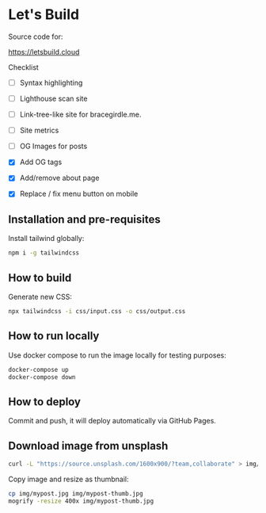 
# Let's Build

Source code for:

https://letsbuild.cloud

Checklist

- [ ] Syntax highlighting
- [ ] Lighthouse scan site
- [ ] Link-tree-like site for bracegirdle.me.
- [ ] Site metrics
- [ ] OG Images for posts

- [x] Add OG tags
- [x] Add/remove about page
- [x] Replace / fix menu button on mobile

## Installation and pre-requisites

Install tailwind globally:

```sh
npm i -g tailwindcss
```

## How to build

Generate new CSS:

```sh
npx tailwindcss -i css/input.css -o css/output.css
```

## How to run locally

Use docker compose to run the image locally for testing purposes:

```sh
docker-compose up
docker-compose down
```

## How to deploy

Commit and push, it will deploy automatically via GitHub Pages.

## Download image from unsplash

```sh
curl -L "https://source.unsplash.com/1600x900/?team,collaborate" > img/team1.jpg
```

Copy image and resize as thumbnail:

```sh
cp img/mypost.jpg img/mypost-thumb.jpg
mogrify -resize 400x img/mypost-thumb.jpg
```
